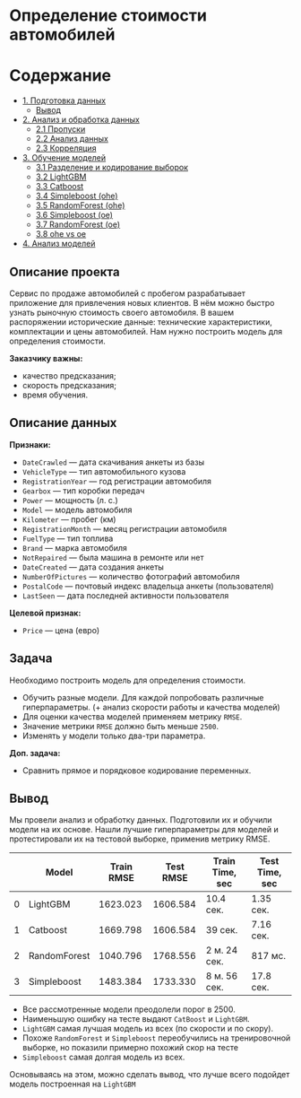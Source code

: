 # Определение стоимости автомобилей


<h1>Содержание<span class="tocSkip"></span></h1>
<div class="toc"><ul class="toc-item"><li><span><a href="#1.-Подготовка-данных" data-toc-modified-id="1.-Подготовка-данных-1">1. Подготовка данных</a></span><ul class="toc-item"><li><span><a href="#Вывод" data-toc-modified-id="Вывод-1.1">Вывод</a></span></li></ul></li><li><span><a href="#2.-Анализ-и-обработка-данных" data-toc-modified-id="2.-Анализ-и-обработка-данных-2">2. Анализ и обработка данных</a></span><ul class="toc-item"><li><span><a href="#2.1-Пропуски" data-toc-modified-id="2.1-Пропуски-2.1">2.1 Пропуски</a></span></li><li><span><a href="#2.2-Анализ-данных" data-toc-modified-id="2.2-Анализ-данных-2.2">2.2 Анализ данных</a></span></li><li><span><a href="#2.3-Корреляция" data-toc-modified-id="2.3-Корреляция-2.3">2.3 Корреляция</a></span></li></ul></li><li><span><a href="#3.-Обучение-моделей" data-toc-modified-id="3.-Обучение-моделей-3">3. Обучение моделей</a></span><ul class="toc-item"><li><span><a href="#3.1-Разделение-и-кодирование-выборок" data-toc-modified-id="3.1-Разделение-и-кодирование-выборок-3.1">3.1 Разделение и кодирование выборок</a></span></li><li><span><a href="#3.2-LightGBM" data-toc-modified-id="3.2-LightGBM-3.2">3.2 LightGBM</a></span></li><li><span><a href="#3.3-Catboost" data-toc-modified-id="3.3-Catboost-3.3">3.3 Catboost</a></span></li><li><span><a href="#3.4-Simpleboost-(ohe)" data-toc-modified-id="3.4-Simpleboost-(ohe)-3.4">3.4 Simpleboost (ohe)</a></span></li><li><span><a href="#3.5-RandomForest-(ohe)" data-toc-modified-id="3.5-RandomForest-(ohe)-3.5">3.5 RandomForest (ohe)</a></span></li><li><span><a href="#3.6-Simpleboost-(oe)" data-toc-modified-id="3.6-Simpleboost-(oe)-3.6">3.6 Simpleboost (oe)</a></span></li><li><span><a href="#3.7-RandomForest-(oe)" data-toc-modified-id="3.7-RandomForest-(oe)-3.7">3.7 RandomForest (oe)</a></span></li><li><span><a href="#3.8-ohe-vs-oe" data-toc-modified-id="3.8-ohe-vs-oe-3.8">3.8 ohe vs oe</a></span></li></ul></li><li><span><a href="#4.-Анализ-моделей" data-toc-modified-id="4.-Анализ-моделей-4">4. Анализ моделей</a></span></li></ul></div>


## Описание проекта
Сервис по продаже автомобилей с пробегом разрабатывает приложение для привлечения новых клиентов. В нём можно быстро узнать рыночную стоимость своего автомобиля. В вашем распоряжении исторические данные: технические характеристики, комплектации и цены автомобилей. Нам нужно построить модель для определения стоимости. 

**Заказчику важны:**
- качество предсказания;
- скорость предсказания;
- время обучения.

## Описание данных
**Признаки:**
* `DateCrawled` — дата скачивания анкеты из базы
* `VehicleType` — тип автомобильного кузова
* `RegistrationYear` — год регистрации автомобиля
* `Gearbox` — тип коробки передач
* `Power` — мощность (л. с.)
* `Model` — модель автомобиля
* `Kilometer` — пробег (км)
* `RegistrationMonth` — месяц регистрации автомобиля
* `FuelType` — тип топлива
* `Brand` — марка автомобиля
* `NotRepaired` — была машина в ремонте или нет
* `DateCreated` — дата создания анкеты
* `NumberOfPictures` — количество фотографий автомобиля
* `PostalCode` — почтовый индекс владельца анкеты (пользователя)
* `LastSeen` — дата последней активности пользователя

**Целевой признак:**
* `Price` — цена (евро)

## Задача
Необходимо построить модель для определения стоимости.
* Обучить разные модели. Для каждой попробовать различные гиперпараметры. (+ анализ скорости работы и качества моделей)
* Для оценки качества моделей применяем метрику `RMSE`.
* Значение метрики `RMSE` должно быть меньше `2500`.
* Изменять у модели только два-три параметра.

**Доп. задача:**
* Сравнить прямое и порядковое кодирование переменных.


## Вывод
Мы провели анализ и обработку данных. Подготовили их и обучили модели на их основе. Нашли лучшие гиперпараметры для моделей и протестировали их на тестовой выборке, применив метрику RMSE.


| |Model|	Train RMSE|	Test RMSE|	Train Time, sec| Test Time, sec|
|-|-----|-----------|----------|-----------------|---------------|
|0|	LightGBM|	1623.023|	1606.584|	10.4 сек.|	1.35 сек.|
|1|	Catboost|	1669.798|	1606.584|	39 сек.|	7.16 сек.|
|2|	RandomForest|	1040.796|	1768.556|	2 м. 24 сек.|	817 мс.|
|3|	Simpleboost|	1483.384|	1733.330|	8 м. 56 сек.|	17.8 сек.|

* Все рассмотренные модели преодолели порог в 2500.
* Наименьшую ошибку на тесте выдают `CatBoost` и `LightGBM`.
* `LightGBM` самая лучшая модель из всех (по скорости и по скору).
* Похоже `RandomForest` и `Simpleboost` переобучились на тренировочной выборке, но показили примерно похожий скор на тесте
* `Simpleboost` самая долгая модель из всех.

Основываясь на этом, можно сделать вывод, что лучше всего подойдет модель построенная на `LightGBM`
